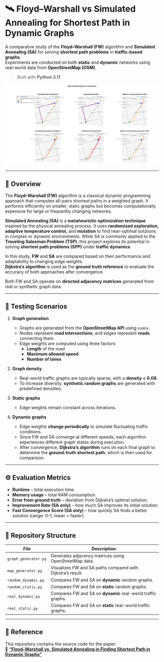 # 🛰️ Floyd–Warshall vs Simulated Annealing for Shortest Path in Dynamic Graphs

A comparative study of the **Floyd–Warshall (FW)** algorithm and **Simulated Annealing (SA)** for solving **shortest path problems** in **traffic-based graphs**.  
Experiments are conducted on both **static** and **dynamic** networks using real-world data from **OpenStreetMap (OSM)**.

> Built with **Python 3.11**

![Traffic Graph Example](example_graph.png)

---

## 📘 Overview

The **Floyd–Warshall (FW)** algorithm is a classical dynamic programming approach that computes all-pairs shortest paths in a weighted graph. It performs efficiently on smaller, static graphs but becomes computationally expensive for large or frequently changing networks.

**Simulated Annealing (SA)** is a **metaheuristic optimization technique** inspired by the physical annealing process. It uses **randomized exploration, adaptive temperature control,** and **mutation** to find near-optimal solutions in complex or dynamic environments. While SA is commonly applied to the **Traveling Salesman Problem (TSP)**, this project explores its potential in solving **shortest path problems (SPP)** under **traffic dynamics**.

In this study, **FW** and **SA** are compared based on their performance and adaptability to changing edge weights.  
**Dijkstra’s algorithm** is used as the **ground truth reference** to evaluate the accuracy of both approaches after convergence.

Both FW and SA operate on **directed adjacency matrices** generated from real or synthetic graph data.

---

## 🧩 Testing Scenarios

1. **Graph generation**  
   - Graphs are generated from the **OpenStreetMap API** using `osmnx`.  
   - Nodes represent **road intersections**, and edges represent **roads** connecting them.  
   - Edge weights are computed using three factors:  
     - **Length** of the road  
     - **Maximum allowed speed**  
     - **Number of lanes**

2. **Graph density**  
   - Real-world traffic graphs are typically sparse, with a **density < 0.08**.  
   - To increase diversity, **synthetic random graphs** are generated with predefined densities.

3. **Static graphs**  
   - Edge weights remain constant across iterations.

4. **Dynamic graphs**  
   - Edge weights **change periodically** to simulate fluctuating traffic conditions.  
   - Since FW and SA converge at different speeds, each algorithm experiences different graph states during execution.  
   - After convergence, **Dijkstra’s algorithm** runs on each final graph to determine the **ground-truth shortest path**, which is then used for comparison.

---

## ⚙️ Evaluation Metrics

- **Runtime** – total execution time.  
- **Memory usage** – total RAM consumption.  
- **Error from ground truth** – deviation from Dijkstra’s optimal solution.  
- **Improvement Rate (SA only)** – how much SA improves its initial solution.  
- **Fast Convergence Score (SA only)** – how quickly SA finds a better solution (range: 0–1, lower = faster).

---

## 📂 Repository Structure

| File | Description |
|------|--------------|
| `graph_generator.py` | Generates adjacency matrices using OpenStreetMap data. |
| `map_generator.py` | Visualizes FW and SA paths compared with Dijkstra’s result. |
| `random_dynamic.py` | Compares FW and SA on **dynamic** random graphs. |
| `random_static.py` | Compares FW and SA on **static** random graphs. |
| `real_dynamic.py` | Compares FW and SA on **dynamic** real-world traffic graphs. |
| `real_static.py` | Compares FW and SA on **static** real-world traffic graphs. |

---

## 📄 Reference

This repository contains the source code for the paper:  
📘 [**“Floyd–Warshall vs. Simulated Annealing in Finding Shortest Path in Dynamic Graphs”**](https://ieeexplore.ieee.org/abstract/document/11121623)
